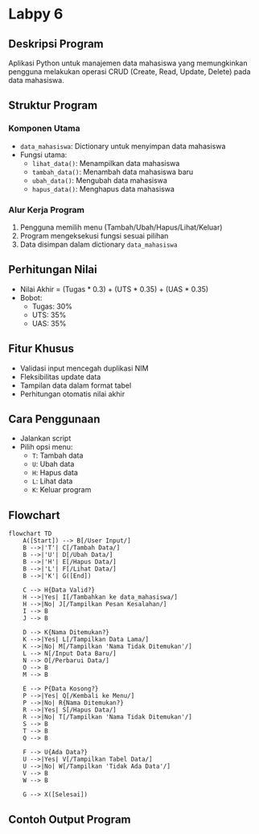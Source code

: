 # Labpy 6

## Deskripsi Program
Aplikasi Python untuk manajemen data mahasiswa yang memungkinkan pengguna melakukan operasi CRUD (Create, Read, Update, Delete) pada data mahasiswa.

## Struktur Program

### Komponen Utama
- `data_mahasiswa`: Dictionary untuk menyimpan data mahasiswa
- Fungsi utama:
  - `lihat_data()`: Menampilkan data mahasiswa
  - `tambah_data()`: Menambah data mahasiswa baru
  - `ubah_data()`: Mengubah data mahasiswa
  - `hapus_data()`: Menghapus data mahasiswa

### Alur Kerja Program
1. Pengguna memilih menu (Tambah/Ubah/Hapus/Lihat/Keluar)
2. Program mengeksekusi fungsi sesuai pilihan
3. Data disimpan dalam dictionary `data_mahasiswa`

## Perhitungan Nilai
- Nilai Akhir = (Tugas * 0.3) + (UTS * 0.35) + (UAS * 0.35)
- Bobot:
  - Tugas: 30%
  - UTS: 35%
  - UAS: 35%

## Fitur Khusus
- Validasi input mencegah duplikasi NIM
- Fleksibilitas update data
- Tampilan data dalam format tabel
- Perhitungan otomatis nilai akhir

## Cara Penggunaan
- Jalankan script
- Pilih opsi menu:
  - `T`: Tambah data
  - `U`: Ubah data
  - `H`: Hapus data
  - `L`: Lihat data
  - `K`: Keluar program


## Flowchart 
```mermaid
flowchart TD
    A([Start]) --> B[/User Input/]
    B -->|'T'| C[/Tambah Data/]
    B -->|'U'| D[/Ubah Data/]
    B -->|'H'| E[/Hapus Data/]
    B -->|'L'| F[/Lihat Data/]
    B -->|'K'| G([End])
    
    C --> H{Data Valid?}
    H -->|Yes| I[/Tambahkan ke data_mahasiswa/]
    H -->|No| J[/Tampilkan Pesan Kesalahan/]
    I --> B
    J --> B
    
    D --> K{Nama Ditemukan?}
    K -->|Yes| L[/Tampilkan Data Lama/]
    K -->|No| M[/Tampilkan 'Nama Tidak Ditemukan'/]
    L --> N[/Input Data Baru/]
    N --> O[/Perbarui Data/]
    O --> B
    M --> B
    
    E --> P{Data Kosong?}
    P -->|Yes| Q[/Kembali ke Menu/]
    P -->|No| R{Nama Ditemukan?}
    R -->|Yes| S[/Hapus Data/]
    R -->|No| T[/Tampilkan 'Nama Tidak Ditemukan'/]
    S --> B
    T --> B
    Q --> B
    
    F --> U{Ada Data?}
    U -->|Yes| V[/Tampilkan Tabel Data/]
    U -->|No| W[/Tampilkan 'Tidak Ada Data'/]
    V --> B
    W --> B
    
    G --> X([Selesai])
```

## Contoh Output Program
